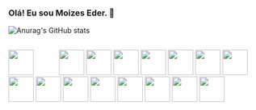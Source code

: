 ### Olá! Eu sou Moizes Eder. 👋

<!--
**infovalleysystemsolution/infovalleysystemsolution** is a ✨ _special_ ✨ repository because its `README.md` (this file) appears on your GitHub profile.

Here are some ideas to get you started:

- 🔭 Hoje estou trabalhando com PHP
- 🌱 Estou estudando: React, Node, Vue, Laravel, Dart, Flutter, 
- 📫 Contate-me no e-mail: moizes@gmail.com
- 😄 Pronouns: ...
- ⚡ Fun fact: ...
-->
![Anurag's GitHub stats](https://github-readme-stats.vercel.app/api?username=infovalleysystemsolution&count_private=true&show_icons=true&theme=github_dark)

##
<div style = "float: left;">
<img src="https://cdn.jsdelivr.net/gh/devicons/devicon/icons/html5/html5-original.svg" height="50" width="50" style = "float: left; margin-right: 50px;"/>
<img src="https://cdn.jsdelivr.net/gh/devicons/devicon/icons/javascript/javascript-original.svg" height="50" width="50" />
<img src="https://cdn.jsdelivr.net/gh/devicons/devicon/icons/css3/css3-original.svg" height="50" width="50" />
<img src="https://cdn.jsdelivr.net/gh/devicons/devicon/icons/php/php-original.svg" height="50" width="50" />
<img src="https://cdn.jsdelivr.net/gh/devicons/devicon/icons/laravel/laravel-plain.svg" height="50" width="50" />
<img src="https://cdn.jsdelivr.net/gh/devicons/devicon/icons/nodejs/nodejs-original.svg" height="50" width="50" />
<img src="https://cdn.jsdelivr.net/gh/devicons/devicon/icons/react/react-original.svg" height="50" width="50" />
<img src="https://cdn.jsdelivr.net/gh/devicons/devicon/icons/typescript/typescript-original.svg" height="50" width="50" />
<img src="https://cdn.jsdelivr.net/gh/devicons/devicon/icons/dart/dart-original.svg" height="50" width="50" />
<img src="https://cdn.jsdelivr.net/gh/devicons/devicon/icons/flutter/flutter-original.svg" height="50" width="50" />
<img src="https://cdn.jsdelivr.net/gh/devicons/devicon/icons/mysql/mysql-original.svg" height="50" width="50" />
<img src="https://cdn.jsdelivr.net/gh/devicons/devicon/icons/git/git-original.svg" height="50" width="50" />
<img src="https://cdn.jsdelivr.net/gh/devicons/devicon/icons/linux/linux-original.svg"  height="50" width="50" />
<img src="https://cdn.jsdelivr.net/gh/devicons/devicon/icons/ubuntu/ubuntu-plain.svg" height="50" width="50" />
<img src="https://cdn.jsdelivr.net/gh/devicons/devicon/icons/putty/putty-original.svg" height="50" width="50" />
<img src="https://cdn.jsdelivr.net/gh/devicons/devicon/icons/docker/docker-original.svg" height="50" width="50" />
<div>          
          
          
          
          

